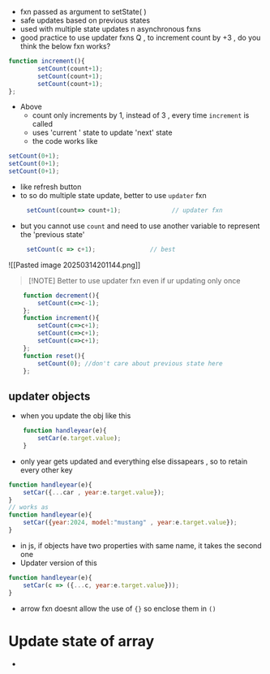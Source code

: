 - fxn passed as argument to setState( )
- safe updates based on previous states
- used with multiple state updates n asynchronous fxns
- good practice to use updater fxns
Q , to increment count by +3 , do you think the below fxn works?
```js
function increment(){
        setCount(count+1);
        setCount(count+1);
        setCount(count+1);
};
```
- Above
	- count only increments by 1, instead of 3 , every time `increment` is called  
	- uses 'current ' state to update 'next' state
	- the code works like
```js
setCount(0+1);
setCount(0+1);
setCount(0+1);
```
- like refresh button
- to so do multiple state update, better to use `updater` fxn
```js
     setCount(count=> count+1);              // updater fxn
```
- but you cannot use `count` and need to use another variable to represent the 'previous state'
```js
     setCount(c => c+1);               // best
```
![[Pasted image 20250314201144.png]]
> [!NOTE] Better to use updater fxn even if ur updating only once
```js
    function decrement(){
        setCount(c=>c-1);
    };
    function increment(){
        setCount(c=>c+1);
        setCount(c=>c+1);
        setCount(c=>c+1);
    };
    function reset(){
        setCount(0); //don't care about previous state here
    };
```
## updater objects
- when you update the obj like this
```js
    function handleyear(e){
        setCar(e.target.value);
    }
```
- only year gets updated and everything else dissapears , so to retain every other key
```js
function handleyear(e){
	setCar({...car , year:e.target.value});
}
// works as 
function handleyear(e){
	setCar({year:2024, model:"mustang" , year:e.target.value});
}
```
- in js, if objects have two properties with same name, it takes the second one
- Updater version of this 
```js
function handleyear(e){
	setCar(c => ({...c, year:e.target.value}));
}
```
- arrow fxn doesnt allow the use of `{}` so enclose them in `()`
# Update state of array 
- 